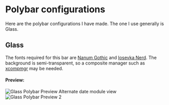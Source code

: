 # Polybar configurations
Here are the polybar configurations I have made. The one I use generally is Glass.
## Glass
The fonts required for this bar are [Nanum Gothic](https://fonts.google.com/specimen/Nanum+Gothic) and [Iosevka Nerd](https://www.nerdfonts.com/font-downloads). The background is semi-transparent, so a composite manager such as [xcompmgr](https://github.com/freedesktop/xcompmgr) may be needed.
#### Preview:
![Glass Polybar Preview](../previews/glassbar1.PNG?raw=true)
Alternate date module view  
![Glass Polybar Preview 2](../previews/glassbar2.PNG?raw=true)
